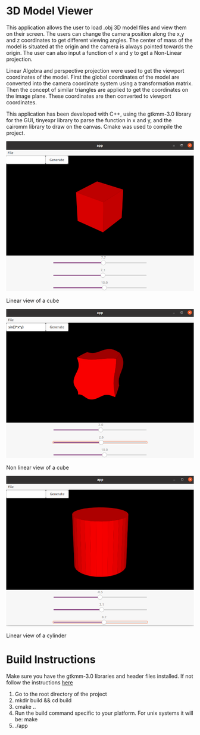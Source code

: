 # 3D Model Viewer

This application allows the user to load .obj 3D model files and view them on their screen. The users can change the camera position along the x,y
 and z coordinates to get different viewing angles. The center of mass of the model is situated at the origin and the camera is always pointed towards 
 the origin. The user can also input a function of x and y to get a Non-Linear projection. 
 
 Linear Algebra and perspective projection were used to get the viewport coordinates of the model. First the global coordinates of the model are 
 converted into the camera coordinate system using a transformation matrix. Then the concept of similar triangles are applied to get the coordinates on the image plane. These coordinates are then converted to viewport coordinates.
 
 This application has been developed with C++, using the gtkmm-3.0 library for the GUI, tinyexpr library to parse the function in x and y, and the 
 cairomm library to draw on the canvas. Cmake was used to compile the project.
 
 ![linear view](https://raw.githubusercontent.com/ayugupt/3D_ComputerGraphics/master/images/linear.png)
 
 Linear view of a cube
 
 ![non_linear_view](https://raw.githubusercontent.com/ayugupt/3D_ComputerGraphics/master/images/non_linear.png)
 
 Non linear view of a cube
 
 ![cylinder](https://raw.githubusercontent.com/ayugupt/3D_ComputerGraphics/master/images/cylinder.png)
 
 Linear view of a cylinder
 
 # Build Instructions

Make sure you have the gtkmm-3.0 libraries and header files installed. If not follow the instructions [here](https://www.gtkmm.org/en/download.html) 

1. Go to the root directory of the project
2. mkdir build && cd build
3. cmake ..
4. Run the build command specific to your platform. For unix systems it will be: make
5. ./app
